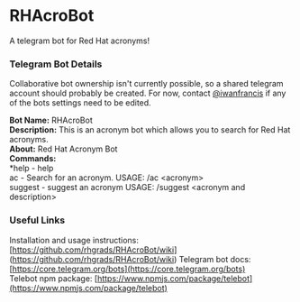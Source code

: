 # RHAcroBot
A telegram bot for Red Hat acronyms!

### Telegram Bot Details
Collaborative bot ownership isn't currently possible, so a shared telegram account should probably be created. For now, contact [@iwanfrancis](https://github.com/iwanfrancis) if any of the bots settings need to be edited.

**Bot Name:** RHAcroBot  
**Description:** This is an acronym bot which allows you to search for Red Hat acronyms.  
**About:** Red Hat Acronym Bot  
**Commands:**  
*help - help  
ac - Search for an acronym. USAGE: /ac \<acronym\>   
suggest - suggest an acronym USAGE: /suggest \<acronym and description\>

### Useful Links
Installation and usage instructions: [https://github.com/rhgrads/RHAcroBot/wiki] (https://github.com/rhgrads/RHAcroBot/wiki)
Telegram bot docs: [https://core.telegram.org/bots](https://core.telegram.org/bots)  
Telebot npm package: [https://www.npmjs.com/package/telebot](https://www.npmjs.com/package/telebot)

